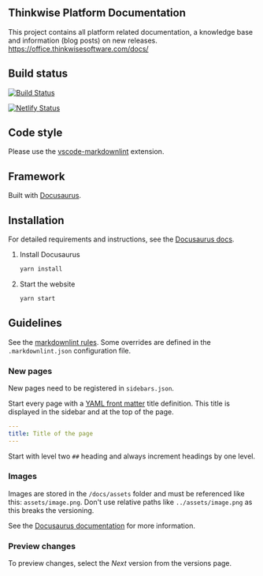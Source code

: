 ## Thinkwise Platform Documentation

This project contains all platform related documentation, a knowledge base and information (blog posts) on new releases.
<https://office.thinkwisesoftware.com/docs/>

## Build status

[![Build Status](https://dev.azure.com/thinkwise/Documentation/_apis/build/status/GitHub?branchName=master)](https://dev.azure.com/thinkwise/Documentation/_build/latest?definitionId=92&branchName=master)

[![Netlify Status](https://api.netlify.com/api/v1/badges/2c420caa-76fe-4666-8584-c3258d07a869/deploy-status)](https://app.netlify.com/sites/thinkwise-docs/deploys)

## Code style

Please use the [vscode-markdownlint](https://github.com/DavidAnson/vscode-markdownlint) extension.

## Framework

Built with [Docusaurus](https://docusaurus.io/).

## Installation

For detailed requirements and instructions, see the [Docusaurus docs](https://docusaurus.io/docs/en/installation).

1. Install Docusaurus

   ```sh
   yarn install
   ```

2. Start the website

   ```sh
   yarn start
   ```

## Guidelines

See the [markdownlint rules](https://github.com/DavidAnson/markdownlint/blob/master/doc/Rules.md). Some overrides are defined in the `.markdownlint.json` configuration file.

### New pages

New pages need to be registered in `sidebars.json`.

Start every page with a [YAML front matter](http://assemble.io/docs/YAML-front-matter.html) title definition. This title is displayed in the sidebar and at the top of the page.

```yaml
---
title: Title of the page
---
```

Start with level two `##` heading and always increment headings by one level.

### Images

Images are stored in the `/docs/assets` folder and must be referenced like this: `assets/image.png`. Don't use relative paths like `../assets/image.png` as this breaks the versioning.

See the [Docusaurus documentation](https://docusaurus.io/docs/en/doc-markdown#linking-to-images-and-other-assets) for more information.

### Preview changes

To preview changes, select the _Next_ version from the versions page.
